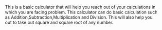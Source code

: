 This is a basic calculator that will help you reach out of your calculations in which you are facing problem.
This calculator can do basic calculation such as Addition,Subtraction,Multiplication and Division.
This will also help you out to take out square and square root of any number.
